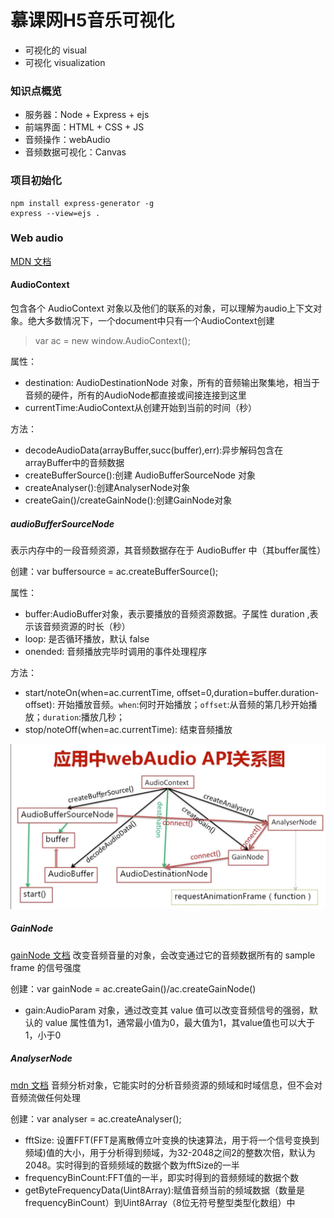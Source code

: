 # 慕课网H5音乐可视化

- 可视化的 visual
- 可视化 visualization

### 知识点概览

- 服务器：Node + Express + ejs
- 前端界面：HTML + CSS + JS
- 音频操作：webAudio
- 音频数据可视化：Canvas

### 项目初始化

```shell
npm install express-generator -g
express --view=ejs .
```

### Web audio
[MDN 文档](https://developer.mozilla.org/en-US/docs/Web/API/Web_Audio_API)

#### AudioContext
包含各个 AudioContext 对象以及他们的联系的对象，可以理解为audio上下文对象。绝大多数情况下，一个document中只有一个AudioContext创建

> var ac = new window.AudioContext();

属性：

- destination: AudioDestinationNode 对象，所有的音频输出聚集地，相当于音频的硬件，所有的AudioNode都直接或间接连接到这里
- currentTime:AudioContext从创建开始到当前的时间（秒）

方法：

- decodeAudioData(arrayBuffer,succ(buffer),err):异步解码包含在arrayBuffer中的音频数据
- createBufferSource():创建 AudioBufferSourceNode 对象
- createAnalyser():创建AnalyserNode对象
- createGain()/createGainNode():创建GainNode对象

##### audioBufferSourceNode
表示内存中的一段音频资源，其音频数据存在于 AudioBuffer 中（其buffer属性）

创建：var buffersource = ac.createBufferSource();

属性：
- buffer:AudioBuffer对象，表示要播放的音频资源数据。子属性 duration ,表示该音频资源的时长（秒）
- loop: 是否循环播放，默认 false
- onended: 音频播放完毕时调用的事件处理程序

方法：
- start/noteOn(when=ac.currentTime, offset=0,duration=buffer.duration-offset): 开始播放音频。`when`:何时开始播放；`offset`:从音频的第几秒开始播放；`duration`:播放几秒；
- stop/noteOff(when=ac.currentTime): 结束音频播放

![webAudio](./public/images/webAudio.jpeg)

##### GainNode
[gainNode 文档](https://developer.mozilla.org/en-US/docs/Web/API/AudioContext/createGain)
改变音频音量的对象，会改变通过它的音频数据所有的 sample frame 的信号强度

创建：var gainNode = ac.createGain()/ac.createGainNode()

- gain:AudioParam 对象，通过改变其 value 值可以改变音频信号的强弱，默认的 value 属性值为1，通常最小值为0，最大值为1，其value值也可以大于1，小于0

##### AnalyserNode
[mdn 文档](https://developer.mozilla.org/en-US/docs/Web/API/AudioContext/createAnalyser)
音频分析对象，它能实时的分析音频资源的频域和时域信息，但不会对音频流做任何处理

创建：var analyser = ac.createAnalyser();

- fftSize: 设置FFT(FFT是离散傅立叶变换的快速算法，用于将一个信号变换到频域)值的大小，用于分析得到频域，为32-2048之间2的整数次倍，默认为2048。实时得到的音频频域的数据个数为fftSize的一半
- frequencyBinCount:FFT值的一半，即实时得到的音频频域的数据个数
- getByteFrequencyData(Uint8Array):赋值音频当前的频域数据（数量是frequencyBinCount）到Uint8Array（8位无符号整型类型化数组）中
